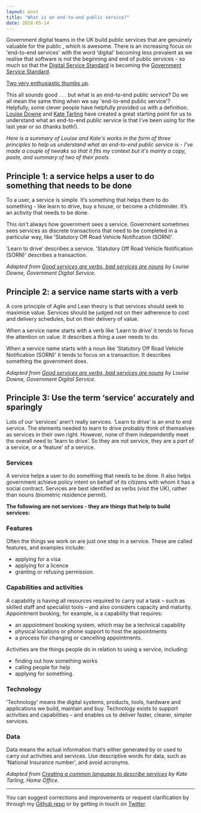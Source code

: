 ```yaml
---
layout: post
title: "What is an end-to-end public service?"
date: 2018-05-14
---
```


Government digital teams in the UK build public services that are genuinely valuable for the public , which is awesome. There is an increasing focus on 'end-to-end services' with the word 'digital' becoming less prevalent as we realise that software is not the beginning and end of public services - so much so that the [Digital Service Standard](https://www.gov.uk/service-manual/service-standard) is becoming the [Government Service Standard](https://twitter.com/mattedgar/status/994535790247075840?ref_src=twsrc%5Etfw&ref_url=https%3A%2F%2Fgds.blog.gov.uk%2F2018%2F05%2F10%2F10-may-2018-sprint-18-live-blog%2F&tfw_creator=GDSTeam&tfw_site=GDSTeam).

[Two very enthusiastic thumbs up](https://tenor.com/view/thumbsup-enthusiastic-clueless-gif-5146508).

This all sounds good . . . but what is an end-to-end public service? Do we all mean the same thing when we say 'end-to-end public service'? Helpfully, some clever people have helpfully provided us with a definition. [Louise Downe](https://twitter.com/LouiseDowne) and [Kate Tarling](https://twitter.com/kateldn) have created a great starting point for us to understand what an end-to-end public service is that I've been using for the last year or so (thanks both!). 

*Here is a summary of Louise and Kate's works in the form of three principles to help us understand what an end-to-end public service is - I've made a couple of tweaks so that it fits my context but it's mainly a copy, paste, and summary of two of their posts.*

## Principle 1: a service helps a user to do something that needs to be done 

To a user, a service is simple. It’s something that helps them to do something - like learn to drive, buy a house, or become a childminder. It’s an activity that needs to be done. 
 
This isn’t always how government sees a service. Government sometimes sees services as discrete transactions that need to be completed in a particular way, like 'Statutory Off Road Vehicle Notification (SORN)'. 
 
‘Learn to drive’ describes a service. ‘Statutory Off Road Vehicle Notification (SORN)' describes a transaction. 
 
*Adapted from [Good services are verbs, bad services are nouns](https://designnotes.blog.gov.uk/2015/06/22/good-services-are-verbs-2/) by Louise Downe, Government Digital Service.*

## Principle 2: a service name starts with a verb 

A core principle of Agile and Lean theory is that services should seek to maximise value. Services should be judged not on their adherence to cost and delivery schedules, but on their delivery of value. 
 
When a service name starts with a verb like ‘Learn to drive’ it tends to focus the attention on value. It describes a thing a user needs to do. 

When a service name starts with a noun like ‘Statutory Off Road Vehicle Notification (SORN)' it tends to focus on a transaction. It describes something the government does. 
 
*Adapted from [Good services are verbs, bad services are nouns](https://designnotes.blog.gov.uk/2015/06/22/good-services-are-verbs-2/) by Louise Downe, Government Digital Service.*

## Principle 3: Use the term ‘service’ accurately and sparingly 

Lots of our ‘services’ aren’t really services. ‘Learn to drive’ is an end to end service. The elements needed to learn to drive probably think of themselves as services in their own right. However, none of them independently meet the overall need to ‘learn to drive’. So they are not service, they are a *part* of a service, or a ‘feature’ of a service. 
 
### Services 

A service helps a user to do something that needs to be done. It also helps government achieve policy intent on behalf of its citizens with whom it has a social contract. Services are best identified as verbs (visit the UK), rather than nouns (biometric residence permit).

**The following are not services - they are things that help to build services:**

### Features  

Often the things we work on are just one step in a service. These are called features, and examples include:  

- applying for a visa  
- applying for a licence  
- granting or refusing permission. 
 
### Capabilities and activities 

A capability is having all resources required to carry out a task – such as skilled staff and specialist tools – and also considers capacity and maturity. Appointment booking, for example, is a capability that requires:  

- an appointment booking system, which may be a technical capability  
- physical locations or phone support to host the appointments  
- a process for changing or cancelling appointments. 
 
Activities are the things people do in relation to using a service, including:  

- finding out how something works  
- calling people for help  
- applying for something. 
 
### Technology 

‘Technology’ means the digital systems, products, tools, hardware and applications we build, maintain and buy. Technology exists to support activities and capabilities – and enables us to deliver faster, clearer, simpler services. 
 
### Data  

Data means the actual information that’s either generated by or used to carry out activities and services. Use descriptive words for data, such as ‘National Insurance number’, and avoid acronyms. 
 
*Adapted from [Creating a common language to describe services](https://hodigital.blog.gov.uk/2016/12/21/creating-a-common-language-to-describe-services/) by Kate Tarling, Home Office.*

---

You can suggest corrections and improvements or request clarification by through my [Github repo](https://github.com/scottcolfer/scottcolfer.github.io/blob/master/_posts/2018-05-14-public-service.md) or by getting in touch on [Twitter](https://twitter.com/scottcolfer).
